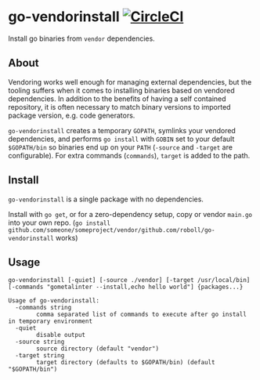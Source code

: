 # go-vendorinstall [![CircleCI](https://circleci.com/gh/roboll/go-vendorinstall.svg?style=svg)](https://circleci.com/gh/roboll/go-vendorinstall)

Install go binaries from `vendor` dependencies.

## About

Vendoring works well enough for managing external dependencies, but the tooling suffers when it comes to installing binaries based on vendored dependencies. In addition to the benefits of having a self contained repository, it is often necessary to match binary versions to imported package version, e.g. code generators.

`go-vendorinstall` creates a temporary `GOPATH`, symlinks your vendored dependencies, and performs `go install` with `GOBIN` set to your default `$GOPATH/bin` so binaries end up on your `PATH` (`-source` and `-target` are configurable). For extra commands (`commands`), `target` is added to the path.

## Install

`go-vendorinstall` is a single package with no dependencies.

Install with `go get`, or for a zero-dependency setup, copy or vendor `main.go` into your own repo. (`go install github.com/someone/someproject/vendor/github.com/roboll/go-vendorinstall` works)

## Usage

`go-vendorinstall [-quiet] [-source ./vendor] [-target /usr/local/bin] [-commands "gometalinter --install,echo hello world"] {packages...}`

```
Usage of go-vendorinstall:
  -commands string
    	comma separated list of commands to execute after go install in temporary environment
  -quiet
    	disable output
  -source string
    	source directory (default "vendor")
  -target string
    	target directory (defaults to $GOPATH/bin) (default "$GOPATH/bin")
```
